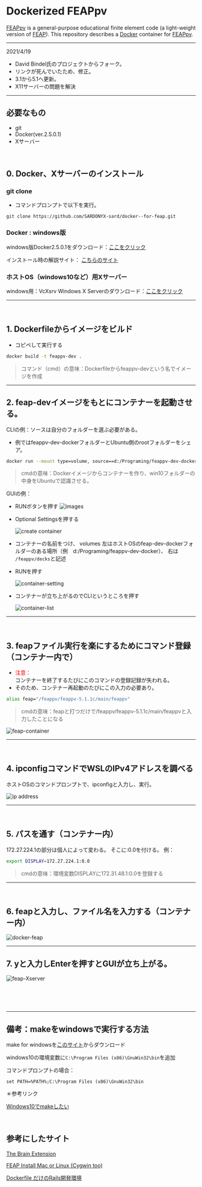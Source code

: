 # Dockerized FEAPpv

[FEAPpv] is a general-purpose educational finite element code
(a light-weight version of [FEAP]).  This repository describes
a [Docker] container for [FEAPpv].

[FEAPpv]: http://projects.ce.berkeley.edu/feap/feappv/

[FEAP]: http://projects.ce.berkeley.edu//feap/

[Docker]: https://www.docker.com/

[DockerHub]: https://hub.docker.com/r/dbindel/feappv-dev/

* * *

2021/4/19

* David Bindel氏のプロジェクトからフォーク。
* リンクが死んでいたため、修正。
* 3.1から5.1へ更新。
* X11サーバーの問題を解決

* * *

## 必要なもの

* git
* Docker(ver.2.5.0.1)
* Xサーバー

<br>

## 0. Docker、Xサーバーのインストール

### git clone

* コマンドプロンプトで以下を実行。

```shell
git clone https://github.com/SARDONYX-sard/docker--for-feap.git
```

### Docker : windows版

windows版Docker2.5.0.1をダウンロード：[ここをクリック](https://desktop.docker.com/win/stable/49550/Docker%20Desktop%20Installer.exe)

インストール時の解説サイト： [こちらのサイト](https://sukkiri.jp/technologies/virtualizers/docker/docker-win_install.html)

### ホストOS（windows10など）用Xサーバー

windows用：VcXsrv Windows X Serverのダウンロード：[ここをクリック](https://sourceforge.net/projects/vcxsrv/)

* * *

<br>

## 1. Dockerfileからイメージをビルド

* コピペして実行する

```sh
docker build -t feappv-dev .
```

> コマンド（cmd）の意味：Dockerfileからfeappv-devという名でイメージを作成

* * *

## 2. feap-devイメージをもとにコンテナーを起動させる。

CLIの例：ソースは自分のフォルダーを選ぶ必要がある。

* 例ではfeappv-dev-dockerフォルダーとUbuntu側のrootフォルダーをシェア。

```sh
docker run --mount type=volume, source==d:/Programing/feappv-dev-docker, target=/feappv/decks feappv-dev
```

> cmdの意味：Dockerイメージからコンテナーを作り、win10フォルダーの中身をUbuntuで認識させる。

GUIの例：

* RUNボタンを押す
  ![images](https://github.com/SARDONYX-sard/docker--for-feap/blob/images/docker-img-list.png)

* Optional Settingsを押する

  ![create container](https://github.com/SARDONYX-sard/docker--for-feap/blob/images/create%20container.png)

* コンテナーの名前をつけ、
   volumes
   左はホストOSのfeap-dev-dockerフォルダーのある場所（例　d:/Programing/feappv-dev-docker）、
  右は `/feappv/decks`と記述

* RUNを押す

  ![container-setting](https://github.com/SARDONYX-sard/docker--for-feap/blob/images/container-setting.png)

* コンテナーが立ち上がるのでCLIというところを押す

  ![container-list](https://github.com/SARDONYX-sard/docker--for-feap/blob/images/docker-container-list.png)

* * *

<br>

## 3. feapファイル実行を楽にするためにコマンド登録（コンテナー内で）

* <div style= color:red>注意：</div>コンテナーを終了するたびにこのコマンドの登録記録が失われる。
* そのため、コンテナー再起動のたびにこの入力の必要あり。

```sh
alias feap="/feappv/feappv-5.1.1c/main/feappv"
```

> cmdの意味：feapと打つだけで/feappv/feappv-5.1.1c/main/feappvと入力したことになる

![feap-container](https://github.com/SARDONYX-sard/docker--for-feap/blob/images/docker-feap.png)

* * *

<br>

## 4. ipconfigコマンドでWSLのIPv4アドレスを調べる

ホストOSのコマンドプロンプトで、ipconfigと入力し、実行。

![ip address](https://github.com/SARDONYX-sard/docker--for-feap/blob/images/display-IP-address.png)

* * *

<br>

## 5. パスを通す（コンテナー内）

172.27.224.1の部分は個人によって変わる。
そこに:0.0を付ける。
例：

```sh
export DISPLAY=172.27.224.1:0.0
```

> cmdの意味：環境変数DISPLAYに172.31.48.1:0.0を登録する

* * *

<br>

## 6. feapと入力し、ファイル名を入力する（コンテナー内）

![docker-feap](https://github.com/SARDONYX-sard/docker--for-feap/blob/images/docker-feap.png)

* * *

## 7. yと入力しEnterを押すとGUIが立ち上がる。

![feap-Xserver](https://github.com/SARDONYX-sard/docker--for-feap/blob/images/feap-Xserver.png)

<br>
<br>
<br>

* * *

## 備考：makeをwindowsで実行する方法

make for windowsを[このサイト](http://gnuwin32.sourceforge.net/packages/make.htm)からダウンロード

windows10の環境変数に`C:\Program Files (x86)\GnuWin32\bin`を追加

コマンドプロンプトの場合：

```shell
set PATH=%PATH%;C:\Program Files (x86)\GnuWin32\bin
```

＊参考リンク

[Windows10でmakeしたい](https://qiita.com/taki-ikat/items/f501f44a8d44e3fd6987)

<br>

## 参考にしたサイト

[The Brain Extension](http://thebrainextension.blogspot.com/2015/01/install-feappv-on-ubuntu-1404.html)

[FEAP Install Mac or Linux (Cygwin too)](https://www.youtube.com/watch?v=_ohQ__rqq3Y)

[Dockerfile だけのRails開発環境](https://qiita.com/aucfan-engineer/items/8a58ef6a8941eb35e2b7)
